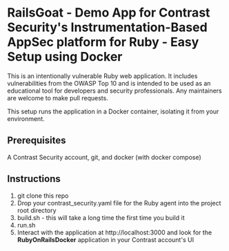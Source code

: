RailsGoat - Demo App for Contrast Security's Instrumentation-Based AppSec platform for Ruby - Easy Setup using Docker
=========

This is an intentionally vulnerable Ruby web application. It includes vulnerabilities from the OWASP Top 10 and is intended to be used as an educational tool for developers and security professionals. Any maintainers are welcome to make pull requests.

This setup runs the application in a Docker container, isolating it from your environment.

## Prerequisites

A Contrast Security account, git, and docker (with docker compose)

## Instructions
1. git clone this repo
2. Drop your contrast_security.yaml file for the Ruby agent into the project root directory
3. build.sh - this will take a long time the first time you build it
4. run.sh
5. Interact with the application at http://localhost:3000 and look for the **RubyOnRailsDocker** application in your Contrast account's UI

